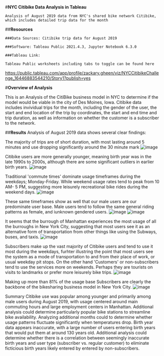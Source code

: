 #**NYC Citibike Data Analysis in Tableau**

    Analysis of August 2019 data from NYC's shared bike network Citibike, which includes detailed trip data for the month

  ##**Resources**

    ###Data Sources: Citibike trip data for August 2019

    ###Software: Tableau Public 2021.4.3, Jupyter Notebook 6.3.0

    ###Tableau Link:

    Tableau Public worksheets including tabs to toggle can be found here
   https://public.tableau.com/app/profile/zackary.gheen/viz/NYCCitibikeChallenge_16446883544210/Story1?publish=yes

#**Overview of Analysis**

This is an Analysis of the CitiBike business model in NYC to determine if the model would be viable in the city of Des Moines, Iowa. Citibike data includes invividual trips for the month, including the gender of the user, the start and end location of the trip by coordinates, the start and end time and trip duration, as well as information on whether the customer is a subscriber to the network.

##**Results**
Analysis of August 2019 data shows several clear findings:

The majority of trips are of short duration, with most lasting around 5 minutes and use dropping significantly around the 30 minute mark
![image](https://user-images.githubusercontent.com/93295751/153722913-b7c3e86e-b2ca-4185-ad26-f29d97aaf881.png)



Citibike users are more generally younger, meaning birth year was in the late 1990s to 2000s, although there are some significant outliers in earlier birth years.
![image](https://user-images.githubusercontent.com/93295751/153722994-d696a93a-0191-47ae-afa7-bbd303ab15ab.png)


Traditional 'commute times' dominate usage timeframes during the weekdays; Monday-Friday. While weekend usage rates tend to peak from 10 AM- 5 PM, suggesting more leisurely recreational bike rides during the weekend days. 
![image](https://user-images.githubusercontent.com/93295751/153723112-b20d7aac-343f-41e7-8450-9ced8c395476.png)

These same timeframes show as well that our male users are our predominate user base. Male users tend to follow the same general riding patterns as female, and iunknown gendered users. 
![image](https://user-images.githubusercontent.com/93295751/153723190-9e0401ca-7c41-49ec-82cc-076fbf4cade4.png)
![image](https://user-images.githubusercontent.com/93295751/153723210-30eefb28-fef9-44d2-88ad-f318edb3e2d4.png)

It seems that the burrough of Manhattan experiences the most usage of all the burroughs in New York City, suggesting that most users see it as an alternative form of transportation from other things like using the Subways, buses, and taxis. 
![image](https://user-images.githubusercontent.com/93295751/153723348-817ce983-489b-4b95-bcc3-1cfd9d58cd90.png)

Subscribers make up the vast majority of Citibike users and tend to use it most during the weekdays, furhter illustring the point that most users see the system as a mode of transportation to and from their place of work, or usual weekday pit stops. On the other hand 'Customers' or non-subscribers tend to use the services more on weekends. Perhaps they are tourists on visits to landmarks or prefer more leisurely bike trips.
![image](https://user-images.githubusercontent.com/93295751/153723419-7612fbe5-4f3b-4dbb-89e2-7be0b1669ba5.png)

Making up more than 81% of the usage base Subscribers are clearly the backbone of the bikesharing business model in New York City.
![image](https://user-images.githubusercontent.com/93295751/153723594-71ef161a-bd56-4174-9b41-663acc9868d2.png)


Summary
Citibike use was popular among younger and primarily among male users during August 2019, with usage centered around main commuting hours and large employment centers in Manhattan. Additional analysis could determine particularly popular bike stations to streamline bike availability. Analyzing additional months could to determine whether usage patterns fluctuate significantly when temperatures drop. Birth year data appears inaccurate, with a large number of users entering birth years that would put them at around 130 years old. Additional analysis could determine whether there is a correlation between seemingly inaccurate birth years and user type (subscriber vs. regular customer) to eliminate ficticious birth years likely entered by entered by non-subscribers.

